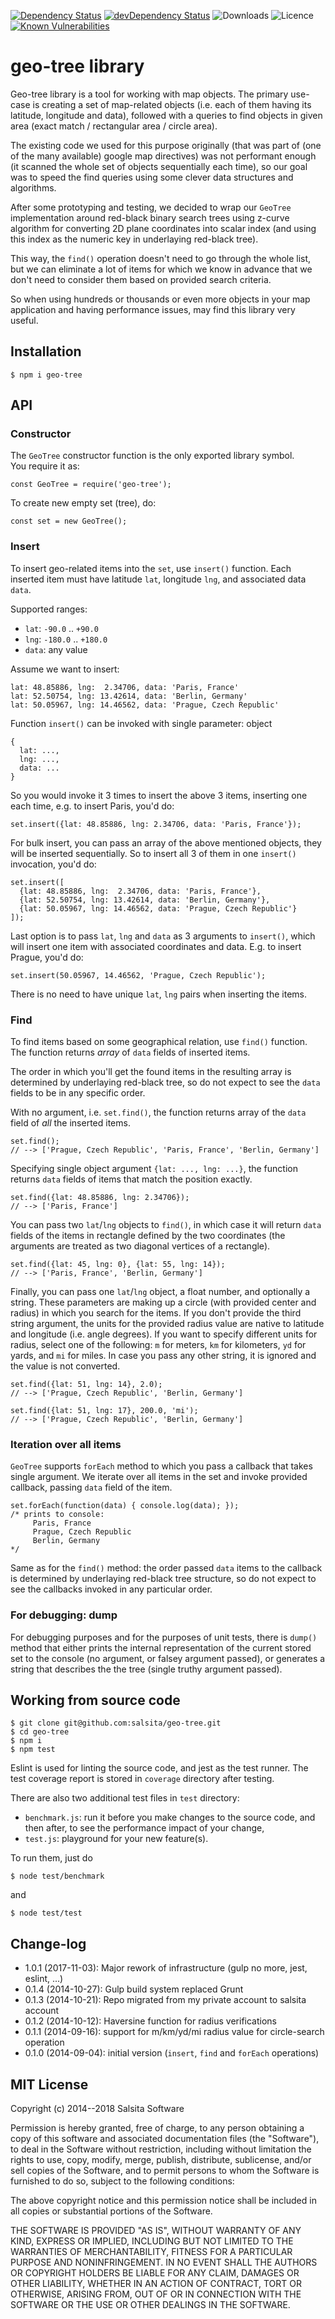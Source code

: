 [![Dependency Status](https://img.shields.io/david/salsita/geo-tree.svg)](https://david-dm.org/salsita/geo-tree)
[![devDependency Status](https://img.shields.io/david/dev/salsita/geo-tree.svg)](https://david-dm.org/salsita/geo-tree?type=dev)
![Downloads](https://img.shields.io/npm/dm/geo-tree.svg?style=flat)
![Licence](https://img.shields.io/npm/l/geo-tree.svg?style=flat)
[![Known Vulnerabilities](https://snyk.io/test/github/salsita/geo-tree/badge.svg)](https://snyk.io/test/github/salsita/geo-tree)

# geo-tree library

Geo-tree library is a tool for working with map objects. The primary use-case is
creating a set of map-related objects (i.e. each of them having its latitude,
longitude and data), followed with a queries to find objects in given area
(exact match / rectangular area / circle area).

The existing code we used for this purpose originally (that was part of (one of
the many available) google map directives) was not performant enough
(it scanned the whole set of objects sequentially each time), so our goal was to
speed the find queries using some clever data structures and algorithms.

After some prototyping and testing, we decided to wrap our `GeoTree`
implementation around red-black binary search trees using z-curve algorithm for
converting 2D plane coordinates into scalar index (and using this index as the
numeric key in underlaying red-black tree).

This way, the `find()` operation doesn't need to go through the whole list, but
we can eliminate a lot of items for which we know in advance that we don't need
to consider them based on provided search criteria.

So when using hundreds or thousands or even more objects in your map application
and having performance issues, may find this library very useful.

## Installation

```
$ npm i geo-tree
```

## API

### Constructor

The `GeoTree` constructor function is the only exported library symbol.  
You require it as:
```
const GeoTree = require('geo-tree');
```

To create new empty set (tree), do:
```
const set = new GeoTree();
```

### Insert

To insert geo-related items into the `set`, use `insert()` function. Each
inserted item must have latitude `lat`, longitude `lng`, and associated data
`data`.

Supported ranges:
* `lat`: `-90.0` .. `+90.0`
* `lng`: `-180.0` .. `+180.0`
* `data`: any value

Assume we want to insert:
```
lat: 48.85886, lng:  2.34706, data: 'Paris, France'
lat: 52.50754, lng: 13.42614, data: 'Berlin, Germany'
lat: 50.05967, lng: 14.46562, data: 'Prague, Czech Republic'
```

Function `insert()` can be invoked with single parameter: object
```
{
  lat: ...,
  lng: ...,
  data: ...
}
```

So you would invoke it 3 times to insert the above 3 items, inserting one each
time, e.g. to insert Paris, you'd do:
```
set.insert({lat: 48.85886, lng: 2.34706, data: 'Paris, France'});
```

For bulk insert, you can pass an array of the above mentioned objects, they will
be inserted sequentially. So to insert all 3 of them in one `insert()`
invocation, you'd do:
```
set.insert([
  {lat: 48.85886, lng:  2.34706, data: 'Paris, France'},
  {lat: 52.50754, lng: 13.42614, data: 'Berlin, Germany'},
  {lat: 50.05967, lng: 14.46562, data: 'Prague, Czech Republic'}
]);
```

Last option is to pass `lat`, `lng` and `data` as 3 arguments to `insert()`,
which will insert one item with associated coordinates and data. E.g. to insert
Prague, you'd do:
```
set.insert(50.05967, 14.46562, 'Prague, Czech Republic');
```

There is no need to have unique `lat`, `lng` pairs when inserting the items.

### Find

To find items based on some geographical relation, use `find()` function. The
function returns *array* of `data` fields of inserted items.

The order in which you'll get the found items in the resulting array is
determined by underlaying red-black tree, so do not expect to see the `data`
fields to be in any specific order.

With no argument, i.e. `set.find()`, the function returns array of the `data`
field of *all* the inserted items.

```
set.find();
// --> ['Prague, Czech Republic', 'Paris, France', 'Berlin, Germany']
```

Specifying single object argument `{lat: ..., lng: ...}`, the function returns
`data` fields of items that match the position exactly.

```
set.find({lat: 48.85886, lng: 2.34706});
// --> ['Paris, France']
```

You can pass two `lat`/`lng` objects to `find()`, in which case it will return
`data` fields of the items in rectangle defined by the two coordinates (the
arguments are treated as two diagonal vertices of a rectangle).

```
set.find({lat: 45, lng: 0}, {lat: 55, lng: 14});
// --> ['Paris, France', 'Berlin, Germany']
```

Finally, you can pass one `lat`/`lng` object, a float number, and optionally a
string. These parameters are making up a circle (with provided center and
radius) in which you search for the items. If you don't provide the third string
argument, the units for the provided radius value are native to latitude and
longitude (i.e. angle degrees). If you want to specify different units for
radius, select one of the following: `m` for meters, `km` for kilometers, `yd`
for yards, and `mi` for miles. In case you pass any other string, it is ignored
and the value is not converted.

```
set.find({lat: 51, lng: 14}, 2.0);
// --> ['Prague, Czech Republic', 'Berlin, Germany']

set.find({lat: 51, lng: 17}, 200.0, 'mi');
// --> ['Prague, Czech Republic', 'Berlin, Germany']
```

### Iteration over all items

`GeoTree` supports `forEach` method to which you pass a callback that takes
single argument. We iterate over all items in the set and invoke provided
callback, passing `data` field of the item.

```
set.forEach(function(data) { console.log(data); });
/* prints to console:
     Paris, France
     Prague, Czech Republic
     Berlin, Germany
*/
```

Same as for the `find()` method: the order passed `data` items to the callback
is determined by underlaying red-black tree structure, so do not expect to see
the callbacks invoked in any particular order.

### For debugging: dump    

For debugging purposes and for the purposes of unit tests, there is `dump()`
method that either prints the internal representation of the current stored set
to the console (no argument, or falsey argument passed), or generates a string
that describes the the tree (single truthy argument passed).

## Working from source code

```
$ git clone git@github.com:salsita/geo-tree.git
$ cd geo-tree
$ npm i
$ npm test
```

Eslint is used for linting the source code, and jest as the test runner. The test coverage report
is stored in `coverage` directory after testing.

There are also two additional test files in `test` directory:
* `benchmark.js`: run it before you make changes to the source code, and then after, to see
the performance impact of your change,
* `test.js`: playground for your new feature(s).

To run them, just do
```
$ node test/benchmark
```
and 
```
$ node test/test
```

## Change-log

* 1.0.1 (2017-11-03): Major rework of infrastructure (gulp no more, jest, eslint, ...)
* 0.1.4 (2014-10-27): Gulp build system replaced Grunt
* 0.1.3 (2014-10-21): Repo migrated from my private account to salsita account
* 0.1.2 (2014-10-12): Haversine function for radius verifications
* 0.1.1 (2014-09-16): support for m/km/yd/mi radius value for circle-search operation
* 0.1.0 (2014-09-04): initial version (`insert`, `find` and `forEach` operations)

## MIT License

Copyright (c) 2014--2018 Salsita Software

Permission is hereby granted, free of charge, to any person obtaining a copy
of this software and associated documentation files (the "Software"), to deal
in the Software without restriction, including without limitation the rights
to use, copy, modify, merge, publish, distribute, sublicense, and/or sell
copies of the Software, and to permit persons to whom the Software is
furnished to do so, subject to the following conditions:

The above copyright notice and this permission notice shall be included in all
copies or substantial portions of the Software.

THE SOFTWARE IS PROVIDED "AS IS", WITHOUT WARRANTY OF ANY KIND, EXPRESS OR
IMPLIED, INCLUDING BUT NOT LIMITED TO THE WARRANTIES OF MERCHANTABILITY,
FITNESS FOR A PARTICULAR PURPOSE AND NONINFRINGEMENT. IN NO EVENT SHALL THE
AUTHORS OR COPYRIGHT HOLDERS BE LIABLE FOR ANY CLAIM, DAMAGES OR OTHER
LIABILITY, WHETHER IN AN ACTION OF CONTRACT, TORT OR OTHERWISE, ARISING FROM,
OUT OF OR IN CONNECTION WITH THE SOFTWARE OR THE USE OR OTHER DEALINGS IN THE
SOFTWARE.
